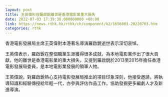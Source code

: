 ```yaml
---
layout: post
title: 王英偉形容羅啟銳離世是香港電影業重大損失
date: 2022-07-03 17:39:38.000000000 +08:00
link: https://news.rthk.hk/rthk/ch/component/k2/1656003-20220703.htm
categories: rthk
---
```


香港電影發展局主席王英偉對本港著名導演羅啟銳逝世表示深切哀悼。

王英偉表示，羅啟銳在整個職業生涯獲得很多成就，為本地電影業作出了很大貢獻，他的離世是香港電影業的重大損失，又提到羅啟銳於2013至2015年擔任香港電影發展局委員，是本地電影業發展的領軍人物。

王英偉說，對羅啟銳熱心支持電影發展局推出的項目印象深刻，他接受邀請，將執導知識和經驗傳授給年輕一代，亦參與評估作品工作，協助發掘更多編劇人才及新進導演。
